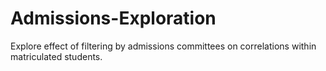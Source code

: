 # Admissions-Exploration
Explore effect of filtering by admissions committees on correlations within matriculated students.
